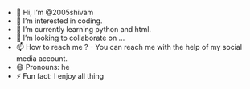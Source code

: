 - 👋 Hi, I’m @2005shivam
- 👀 I’m interested in coding.
- 🌱 I’m currently learning python and html.
- 💞️ I’m looking to collaborate on ...
- 📫 How to reach me ? - You can reach me with the help of my social media account.
- 😄 Pronouns: he
- ⚡ Fun fact: I enjoy all thing

<!---
2005shivam/2005shivam is a ✨ special ✨ repository because its `README.md` (this file) appears on your GitHub profile.
You can click the Preview link to take a look at your changes.
--->
